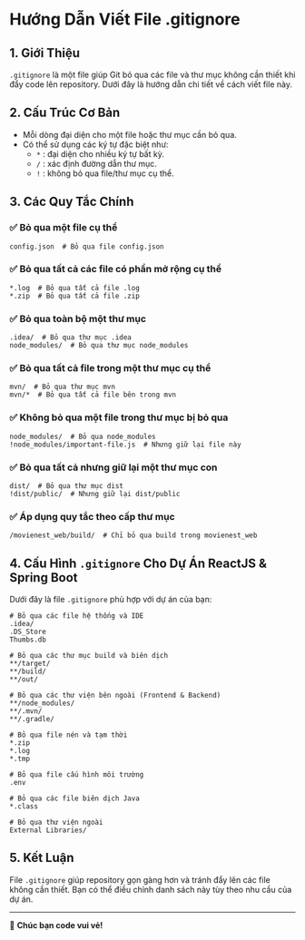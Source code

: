 # Hướng Dẫn Viết File .gitignore

## 1. Giới Thiệu
`.gitignore` là một file giúp Git bỏ qua các file và thư mục không cần thiết khi đẩy code lên repository. 
Dưới đây là hướng dẫn chi tiết về cách viết file này.

## 2. Cấu Trúc Cơ Bản
- Mỗi dòng đại diện cho một file hoặc thư mục cần bỏ qua.
- Có thể sử dụng các ký tự đặc biệt như:
    - `*` : đại diện cho nhiều ký tự bất kỳ.
    - `/` : xác định đường dẫn thư mục.
    - `!` : không bỏ qua file/thư mục cụ thể.

## 3. Các Quy Tắc Chính

### ✅ Bỏ qua một file cụ thể
```gitignore
config.json  # Bỏ qua file config.json
```

### ✅ Bỏ qua tất cả các file có phần mở rộng cụ thể
```gitignore
*.log  # Bỏ qua tất cả file .log
*.zip  # Bỏ qua tất cả file .zip
```

### ✅ Bỏ qua toàn bộ một thư mục
```gitignore
.idea/  # Bỏ qua thư mục .idea
node_modules/  # Bỏ qua thư mục node_modules
```

### ✅ Bỏ qua tất cả file trong một thư mục cụ thể
```gitignore
mvn/  # Bỏ qua thư mục mvn
mvn/*  # Bỏ qua tất cả file bên trong mvn
```

### ✅ Không bỏ qua một file trong thư mục bị bỏ qua
```gitignore
node_modules/  # Bỏ qua node_modules
!node_modules/important-file.js  # Nhưng giữ lại file này
```

### ✅ Bỏ qua tất cả nhưng giữ lại một thư mục con
```gitignore
dist/  # Bỏ qua thư mục dist
!dist/public/  # Nhưng giữ lại dist/public
```

### ✅ Áp dụng quy tắc theo cấp thư mục
```gitignore
/movienest_web/build/  # Chỉ bỏ qua build trong movienest_web
```

## 4. Cấu Hình `.gitignore` Cho Dự Án ReactJS & Spring Boot
Dưới đây là file `.gitignore` phù hợp với dự án của bạn:

```gitignore
# Bỏ qua các file hệ thống và IDE
.idea/
.DS_Store
Thumbs.db

# Bỏ qua các thư mục build và biên dịch
**/target/
**/build/
**/out/

# Bỏ qua các thư viện bên ngoài (Frontend & Backend)
**/node_modules/
**/.mvn/
**/.gradle/

# Bỏ qua file nén và tạm thời
*.zip
*.log
*.tmp

# Bỏ qua file cấu hình môi trường
.env

# Bỏ qua các file biên dịch Java
*.class

# Bỏ qua thư viện ngoài
External Libraries/
```

## 5. Kết Luận
File `.gitignore` giúp repository gọn gàng hơn và tránh đẩy lên các file không cần thiết. Bạn có thể điều chỉnh danh sách này tùy theo nhu cầu của dự án.

---
🚀 **Chúc bạn code vui vẻ!**